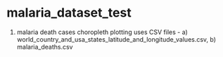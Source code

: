 # malaria_dataset_test
1. malaria death cases choropleth plotting uses CSV files - a) world_country_and_usa_states_latitude_and_longitude_values.csv, b) malaria_deaths.csv
